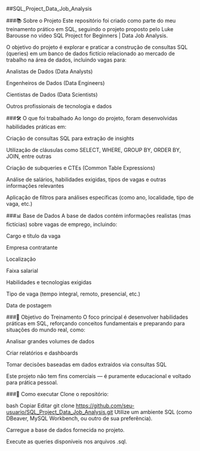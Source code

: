 ##SQL_Project_Data_Job_Analysis

###📚 Sobre o Projeto
Este repositório foi criado como parte do meu treinamento prático em SQL, seguindo o projeto proposto pelo Luke Barousse no vídeo SQL Project for Beginners | Data Job Analysis.

O objetivo do projeto é explorar e praticar a construção de consultas SQL (queries) em um banco de dados fictício relacionado ao mercado de trabalho na área de dados, incluindo vagas para:

Analistas de Dados (Data Analysts)

Engenheiros de Dados (Data Engineers)

Cientistas de Dados (Data Scientists)

Outros profissionais de tecnologia e dados

###🛠️ O que foi trabalhado
Ao longo do projeto, foram desenvolvidas habilidades práticas em:

Criação de consultas SQL para extração de insights

Utilização de cláusulas como SELECT, WHERE, GROUP BY, ORDER BY, JOIN, entre outras

Criação de subqueries e CTEs (Common Table Expressions)

Análise de salários, habilidades exigidas, tipos de vagas e outras informações relevantes

Aplicação de filtros para análises específicas (como ano, localidade, tipo de vaga, etc.)

###📊 Base de Dados
A base de dados contém informações realistas (mas fictícias) sobre vagas de emprego, incluindo:

Cargo e título da vaga

Empresa contratante

Localização

Faixa salarial

Habilidades e tecnologias exigidas

Tipo de vaga (tempo integral, remoto, presencial, etc.)

Data de postagem

###🎯 Objetivo do Treinamento
O foco principal é desenvolver habilidades práticas em SQL, reforçando conceitos fundamentais e preparando para situações do mundo real, como:

Analisar grandes volumes de dados

Criar relatórios e dashboards

Tomar decisões baseadas em dados extraídos via consultas SQL

Este projeto não tem fins comerciais — é puramente educacional e voltado para prática pessoal.

###🚀 Como executar
Clone o repositório:

bash
Copiar
Editar
git clone https://github.com/seu-usuario/SQL_Project_Data_Job_Analysis.git
Utilize um ambiente SQL (como DBeaver, MySQL Workbench, ou outro de sua preferência).

Carregue a base de dados fornecida no projeto.

Execute as queries disponíveis nos arquivos .sql.
